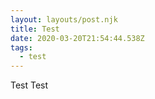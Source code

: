 ```yaml
---
layout: layouts/post.njk
title: Test
date: 2020-03-20T21:54:44.538Z
tags:
  - test
---
```

Test Test